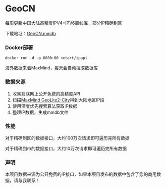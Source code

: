 # GeoCN

每周更新中国大陆高精度IPV4+IPV6离线库，部分IP精确到区

下载地址：[GeoCN.mmdb](https://github.com/ljxi/GeoCN/releases/download/Latest/GeoCN.mmdb)

### Docker部署

`docker run -d -p 8000:80 netart/ipapi`

海外数据来着MaxMind，每天会自动拉取数据库



### 数据来源

1. 收集互联网上公开免费的高精度API
2. 扫描[MaxMind GeoLite2-City](https://github.com/P3TERX/GeoLite.mmdb)得到大陆地区IP段
3. 使用深度优先搜索算法获取IP数据
4. 整理IP数据，生成mmdb文件

### 性能

对于精确到区的数据接口，大约100万次请求即可遍历完所有数据

对于精确到市的数据接口，大约10万次请求即可遍历完所有数据

### 声明

本项目数据来源为公开免费的IP接口，如果本项目发布的数据中包含了您的商用数据，请与我联系！

